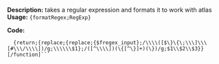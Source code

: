 **Description:** takes a regular expression and formats it to work with atlas
**Usage:** `{formatRegex;RegExp}`

**Code:**
```[#function;formatRegex;{=fregex_input}]
  {return;{replace;{replace;{$fregex_input};/\\\\([$\}\{\;\\\]\\\[#\\\/\\\\])/g;\\\\\\$1};/([^\\\\])(\{[^\}]+)(\})/g;$1\\$2\\$3}}
[/function]```